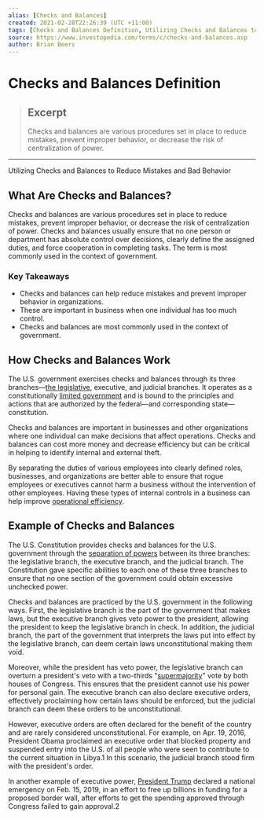 ```yaml
---
alias: [Checks and Balances]
created: 2021-02-28T22:26:39 (UTC +11:00)
tags: [Checks and Balances Definition, Utilizing Checks and Balances to Reduce Mistakes and Bad Behavior]
source: https://www.investopedia.com/terms/c/checks-and-balances.asp
author: Brian Beers
---
```


# Checks and Balances Definition

> ## Excerpt
> Checks and balances are various procedures set in place to reduce mistakes, prevent improper behavior, or decrease the risk of centralization of power.

---

Utilizing Checks and Balances to Reduce Mistakes and Bad Behavior
## What Are Checks and Balances?

Checks and balances are various procedures set in place to reduce mistakes, prevent improper behavior, or decrease the risk of centralization of power. Checks and balances usually ensure that no one person or department has absolute control over decisions, clearly define the assigned duties, and force cooperation in completing tasks. The term is most commonly used in the context of government.

### Key Takeaways

-   Checks and balances can help reduce mistakes and prevent improper behavior in organizations.
-   These are important in business when one individual has too much control.
-   Checks and balances are most commonly used in the context of government.

## How Checks and Balances Work

The U.S. government exercises checks and balances through its three branches—[the legislative](https://www.investopedia.com/terms/c/congress.asp), executive, and judicial branches. It operates as a constitutionally [limited government](https://www.investopedia.com/terms/l/limited-government.asp) and is bound to the principles and actions that are authorized by the federal—and corresponding state—constitution.

Checks and balances are important in businesses and other organizations where one individual can make decisions that affect operations. Checks and balances can cost more money and decrease efficiency but can be critical in helping to identify internal and external theft.

By separating the duties of various employees into clearly defined roles, businesses, and organizations are better able to ensure that rogue employees or executives cannot harm a business without the intervention of other employees. Having these types of internal controls in a business can help improve [operational efficiency](https://www.investopedia.com/terms/o/operationalefficiency.asp).

## Example of Checks and Balances

The U.S. Constitution provides checks and balances for the U.S. government through the [separation of powers](https://www.investopedia.com/terms/s/separation-powers.asp) between its three branches: the legislative branch, the executive branch, and the judicial branch. The Constitution gave specific abilities to each one of these three branches to ensure that no one section of the government could obtain excessive unchecked power.

Checks and balances are practiced by the U.S. government in the following ways. First, the legislative branch is the part of the government that makes laws, but the executive branch gives veto power to the president, allowing the president to keep the legislative branch in check. In addition, the judicial branch, the part of the government that interprets the laws put into effect by the legislative branch, can deem certain laws unconstitutional making them void.

Moreover, while the president has veto power, the legislative branch can overturn a president's veto with a two-thirds "[supermajority](https://www.investopedia.com/terms/s/supermajority.asp)" vote by both houses of Congress. This ensures that the president cannot use his power for personal gain. The executive branch can also declare executive orders, effectively proclaiming how certain laws should be enforced, but the judicial branch can deem these orders to be unconstitutional.

However, executive orders are often declared for the benefit of the country and are rarely considered unconstitutional. For example, on Apr. 19, 2016, President Obama proclaimed an executive order that blocked property and suspended entry into the U.S. of all people who were seen to contribute to the current situation in Libya.1 In this scenario, the judicial branch stood firm with the president's order.

In another example of executive power, [President Trump](https://www.investopedia.com/updates/donald-trump-success-story/) declared a national emergency on Feb. 15, 2019, in an effort to free up billions in funding for a proposed border wall, after efforts to get the spending approved through Congress failed to gain approval.2
